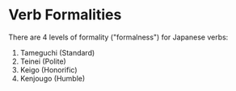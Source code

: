 # Verb Formalities

There are 4 levels of formality ("formalness") for Japanese verbs:

1. Tameguchi (Standard)
2. Teinei (Polite)
3. Keigo (Honorific)
4. Kenjougo (Humble)